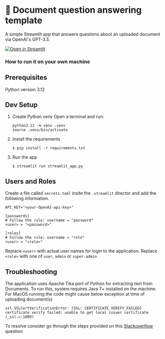 # 📄 Document question answering template

A simple Streamlit app that answers questions about an uploaded document via OpenAI's GPT-3.5.

[![Open in Streamlit](https://static.streamlit.io/badges/streamlit_badge_black_white.svg)](https://document-question-answering-template.streamlit.app/)

### How to run it on your own machine

## Prerequisites ##
Python version 3.12

## Dev Setup ##

1. Create Python venv Open a terminal and run:

   ```
   python3.12 -m venv .venv
   source .venv/bin/activate
   ```


2. Install the requirements

   ```
   $ pip install -r requirements.txt
   ```

3. Run the app

   ```
   $ streamlit run streamlit_app.py
   ```

## Users and Roles ##
Create a file called `secrets.toml` insite the `.streamlit` director and add the following information.
   ```
   API_KEY="<your-OpenAI-api-key>"

   [passwords]
   # Follow the rule: username = "password"
   <user> = "<password>"

   [roles]
   # Follow the rule: username = "role"
   <user> = "<role>"
   ```
Replace `<user>` with actual user names for login to the application. 
Replace `<role>` with one of `user`, `admin` or `super-admin`

## Troubleshooting ##
The application uses Apache Tika port of Python for extracting text from Documents. 
To run this, system requires Java 7+ installed on the machine.
For MacOS running the code might cause below exception at time of uploading document(s)
   ```
   ssl.SSLCertVerificationError: [SSL: CERTIFICATE_VERIFY_FAILED] certificate verify failed: unable to get local issuer certificate (_ssl.c:1000)
   ```
To resolve consider go through the steps provided on this [Stackoverflow](https://stackoverflow.com/questions/27835619/urllib-and-ssl-certificate-verify-failed-error) question
